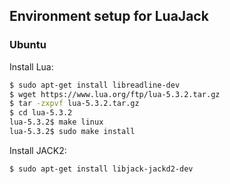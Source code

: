 
## Environment setup for LuaJack

### Ubuntu

Install Lua:

```sh
$ sudo apt-get install libreadline-dev
$ wget https://www.lua.org/ftp/lua-5.3.2.tar.gz
$ tar -zxpvf lua-5.3.2.tar.gz
$ cd lua-5.3.2
lua-5.3.2$ make linux
lua-5.3.2$ sudo make install
```

Install JACK2:

```sh
$ sudo apt-get install libjack-jackd2-dev
```

<!---

### Windows, with MSYS2/MinGW-w64

Download the [MSYS2 installer](https://msys2.github.io/) and
follow the instructions from the download page.

From the MSYS2 MinGW-w64 Win32 or Win64 shell:

```sh
$ pacman -S make tar git 
$ pacman -S ${MINGW_PACKAGE_PREFIX}-gcc
$ pacman -S ${MINGW_PACKAGE_PREFIX}-lua
```

Assuming MSYS2 is installed in _C:\msys32_, append the following path
to the PATH environment variable:
- _C:\msys32\mingw32\bin_   (corresponding to _/mingw32/bin_ under MSYS2, for 32-bit), or
- _C:\msys32\mingw64\bin_   (corresponding to _/mingw64/bin_ under MSYS2, for 64-bit).

(To edit PATH, right click My Computer -> Properties -> Advanced ->  Environment variables).

Install libraries:

```sh
$ pacman -S ${MINGW_PACKAGE_PREFIX}-fltk        # needed by MoonFLTK
$ pacman -S ${MINGW_PACKAGE_PREFIX}-glfw        # needed by MoonGLFW
$ pacman -S ${MINGW_PACKAGE_PREFIX}-freeglut    # needed by MoonGLUT
$ pacman -S ${MINGW_PACKAGE_PREFIX}-glew        # needed by MoonGL
$ pacman -S ${MINGW_PACKAGE_PREFIX}-assimp      # needed by MoonAssimp
```

-->

